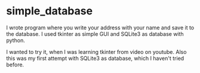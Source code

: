 # simple_database
I wrote program where you write your address with your name and save it to the database. I used tkinter as simple GUI and SQLite3 as database with python.

I wanted to try it, when I was learning tkinter from video on youtube.
Also this was my first attempt with SQLite3 as database, which I haven't tried before.
